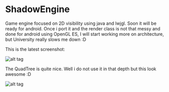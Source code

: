 # ShadowEngine
Game engine focused on 2D visibility using java and lwjgl.
Soon it will be ready for android. Once i port it and the render class is not that messy and done for android using OpenGL ES, I will start working more on architecture, but University really slows me down :D

This is the latest screenshot:

![alt tag](http://i.imgur.com/bJdP9CN.jpg)

The QuadTree is quite nice. Well i do not use it in that depth but this look awesome :D

![alt tag](http://i.imgur.com/mb9RH95.jpg)

